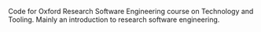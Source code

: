 Code for Oxford Research Software Engineering course on Technology and Tooling. 
Mainly an introduction to research software engineering. 
